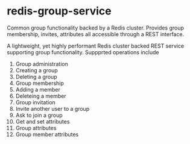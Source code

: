 # redis-group-service
Common group functionality backed by a Redis cluster. Provides group membership, invites, attributes all accessible through a REST interface.

A lightweight, yet highly performant Redis cluster backed REST service supporting group functionality. Suppprted operations include

1. Group administration
  1. Creating a group
  2. Deleting a group 
2. Group membership
  1. Adding a member
  2. Deleteing a member
3. Group invitation
  1. Invite another user to a group
  2. Ask to join a group
4. Get and set attributes
  1. Group attributes
  2. Group member attributes
